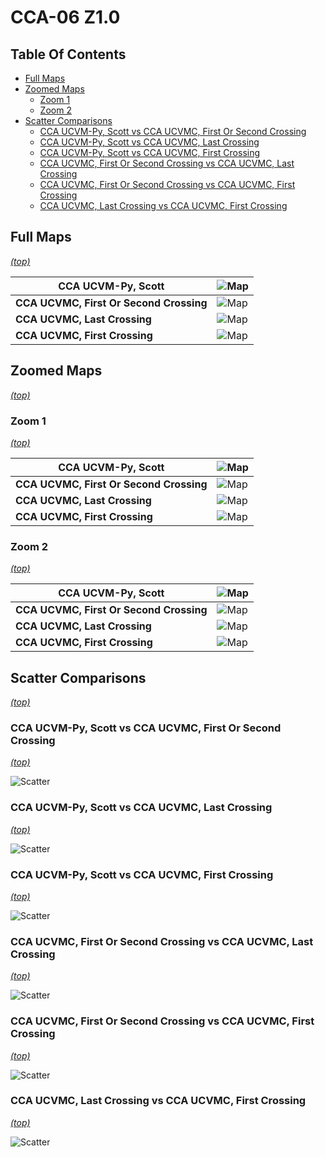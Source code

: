 # CCA-06 Z1.0

## Table Of Contents
* [Full Maps](#full-maps)
* [Zoomed Maps](#zoomed-maps)
  * [Zoom 1](#zoom-1)
  * [Zoom 2](#zoom-2)
* [Scatter Comparisons](#scatter-comparisons)
  * [CCA UCVM-Py, Scott vs CCA UCVMC, First Or Second Crossing](#cca-ucvm-py-scott-vs-cca-ucvmc-first-or-second-crossing)
  * [CCA UCVM-Py, Scott vs CCA UCVMC, Last Crossing](#cca-ucvm-py-scott-vs-cca-ucvmc-last-crossing)
  * [CCA UCVM-Py, Scott vs CCA UCVMC, First Crossing](#cca-ucvm-py-scott-vs-cca-ucvmc-first-crossing)
  * [CCA UCVMC, First Or Second Crossing vs CCA UCVMC, Last Crossing](#cca-ucvmc-first-or-second-crossing-vs-cca-ucvmc-last-crossing)
  * [CCA UCVMC, First Or Second Crossing vs CCA UCVMC, First Crossing](#cca-ucvmc-first-or-second-crossing-vs-cca-ucvmc-first-crossing)
  * [CCA UCVMC, Last Crossing vs CCA UCVMC, First Crossing](#cca-ucvmc-last-crossing-vs-cca-ucvmc-first-crossing)
## Full Maps
*[(top)](#table-of-contents)*

| **CCA UCVM-Py, Scott** | ![Map](resources/cca_10_ucvm_py_scott_full.png) |
|-----|-----|
| **CCA UCVMC, First Or Second Crossing** | ![Map](resources/cca_10_ucvmc_first_or_second_full.png) |
| **CCA UCVMC, Last Crossing** | ![Map](resources/cca_10_ucvmc_last_full.png) |
| **CCA UCVMC, First Crossing** | ![Map](resources/cca_10_ucvmc_first_full.png) |
## Zoomed Maps
*[(top)](#table-of-contents)*

### Zoom 1
*[(top)](#table-of-contents)*

| **CCA UCVM-Py, Scott** | ![Map](resources/cca_10_ucvm_py_scott_zoom_0.png) |
|-----|-----|
| **CCA UCVMC, First Or Second Crossing** | ![Map](resources/cca_10_ucvmc_first_or_second_zoom_0.png) |
| **CCA UCVMC, Last Crossing** | ![Map](resources/cca_10_ucvmc_last_zoom_0.png) |
| **CCA UCVMC, First Crossing** | ![Map](resources/cca_10_ucvmc_first_zoom_0.png) |
### Zoom 2
*[(top)](#table-of-contents)*

| **CCA UCVM-Py, Scott** | ![Map](resources/cca_10_ucvm_py_scott_zoom_1.png) |
|-----|-----|
| **CCA UCVMC, First Or Second Crossing** | ![Map](resources/cca_10_ucvmc_first_or_second_zoom_1.png) |
| **CCA UCVMC, Last Crossing** | ![Map](resources/cca_10_ucvmc_last_zoom_1.png) |
| **CCA UCVMC, First Crossing** | ![Map](resources/cca_10_ucvmc_first_zoom_1.png) |
## Scatter Comparisons
*[(top)](#table-of-contents)*

### CCA UCVM-Py, Scott vs CCA UCVMC, First Or Second Crossing
*[(top)](#table-of-contents)*

![Scatter](resources/cca_10_ucvm_py_scott_vs_cca_10_ucvmc_first_or_second_scatter.png)
### CCA UCVM-Py, Scott vs CCA UCVMC, Last Crossing
*[(top)](#table-of-contents)*

![Scatter](resources/cca_10_ucvm_py_scott_vs_cca_10_ucvmc_last_scatter.png)
### CCA UCVM-Py, Scott vs CCA UCVMC, First Crossing
*[(top)](#table-of-contents)*

![Scatter](resources/cca_10_ucvm_py_scott_vs_cca_10_ucvmc_first_scatter.png)
### CCA UCVMC, First Or Second Crossing vs CCA UCVMC, Last Crossing
*[(top)](#table-of-contents)*

![Scatter](resources/cca_10_ucvmc_first_or_second_vs_cca_10_ucvmc_last_scatter.png)
### CCA UCVMC, First Or Second Crossing vs CCA UCVMC, First Crossing
*[(top)](#table-of-contents)*

![Scatter](resources/cca_10_ucvmc_first_or_second_vs_cca_10_ucvmc_first_scatter.png)
### CCA UCVMC, Last Crossing vs CCA UCVMC, First Crossing
*[(top)](#table-of-contents)*

![Scatter](resources/cca_10_ucvmc_last_vs_cca_10_ucvmc_first_scatter.png)
